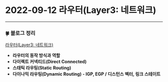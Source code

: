 # 2022-09-12 라우터(Layer3: 네트워크)

---

### :four_leaf_clover: 블로그 정리

[라우터(Layer3: 네트워크)](https://withmoonlab.tistory.com/172)

<b>

- 라우터의 동작 방식과 역할
- 다이렉트 커넥티드(Direct Connected)
- 스태틱 라우팅(Static Routing)
- 다이나믹 라우팅(Dynamic Routing) - IGP, EGP / 디스턴스 벡터, 링크 스테이트

</b>
